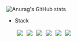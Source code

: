 ![Anurag's GitHub stats](https://github-readme-stats.vercel.app/api?username=happyeveryone96&show_icons=true&theme=tokyonight)

- Stack<br><br>
<img src="https://camo.githubusercontent.com/625b675cd7476c852e3fb2b0a2917aa835eb351f0c4f457e1d2cce9a8c83828e/68747470733a2f2f696d672e736869656c64732e696f2f62616467652f4a6176615363726970742d4646434431313f7374796c653d666c61742d737175617265266c6f676f3d4a617661536372697074266c6f676f436f6c6f723d7768697465" hspace="5"/><img src="https://camo.githubusercontent.com/7c6d42faa2ce9570adf6f8ac99f56cd839717019b251b2092673f17c00ef1187/68747470733a2f2f696d672e736869656c64732e696f2f62616467652f52656163742d3030424346363f7374796c653d666c61742d737175617265266c6f676f3d5265616374266c6f676f436f6c6f723d7768697465" hspace="5"/><img src="https://camo.githubusercontent.com/e287822bdef33e1db95500a9a77edb0117f279e63cfffcd6c1de8a73979b3c45/68747470733a2f2f696d672e736869656c64732e696f2f62616467652f2d52656475782d2532333736344142432e7376673f266c6f676f3d5265647578266c6f676f436f6c6f723d7768697465" hspace="5"/><img src="https://camo.githubusercontent.com/dfbb03cb6dea75208e36df824be919b5bf341e8ecf4d44261786dd53ce586588/68747470733a2f2f696d672e736869656c64732e696f2f62616467652f435353332d3041383446463f7374796c653d666c61742d737175617265266c6f676f3d43535333266c6f676f436f6c6f723d7768697465" hspace="5"/><img src="https://camo.githubusercontent.com/bd58e5d575bf842243533c33709833caa39aea5760cc456586d6d9a16523854c/68747470733a2f2f696d672e736869656c64732e696f2f62616467652f5374796c6564436f6d706f6e656e74732d4442373039333f7374796c653d666c61742d737175617265266c6f676f3d5374796c6564436f6d706f6e656e7473266c6f676f436f6c6f723d7768697465" hspace="5"/><img src="https://camo.githubusercontent.com/1a2432fe733ac4772ad5036bd3f66738d9a9c4471bba0617c8ea93c34d54102a/68747470733a2f2f696d672e736869656c64732e696f2f62616467652f48544d4c352d4533344632363f7374796c653d666c61742d737175617265266c6f676f3d48544d4c35266c6f676f436f6c6f723d7768697465" hspace="5"/>
